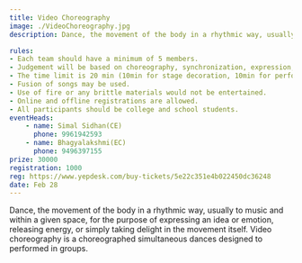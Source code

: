 ```yaml
---
title: Video Choreography
image: ./VideoChoreography.jpg
description: Dance, the movement of the body in a rhythmic way, usually to music and within a given space, for the purpose of expressing an idea or emotion, releasing energy, or simply taking delight in the movement itself. Video choreography is a choreographed simultaneous dances designed to performed in groups.

rules: 
- Each team should have a minimum of 5 members.
- Judgement will be based on choreography, synchronization, expression, properties, costumes, and  overall impact. 
- The time limit is 20 min (10min for stage decoration, 10min for performance).
- Fusion of songs may be used.
- Use of fire or any brittle materials would not be entertained. 
- Online and offline registrations are allowed. 
- All participants should be college and school students.
eventHeads:
    - name: Simal Sidhan(CE)
      phone: 9961942593
    - name: Bhagyalakshmi(EC)
      phone: 9496397155
prize: 30000
registration: 1000
reg: https://www.yepdesk.com/buy-tickets/5e22c351e4b022450dc36248
date: Feb 28
---
```

Dance, the movement of the body in a rhythmic way, usually to music and within a given space, for the purpose of expressing an idea or emotion, releasing energy, or simply taking delight in the movement itself. Video choreography is a choreographed simultaneous dances designed to performed in groups.
